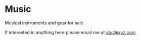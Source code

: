 # Music
Musical instruments and gear for sale

If interested in anything here please email me at abc@xyz.com
